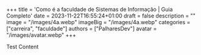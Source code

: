 +++
title = 'Como é a faculdade de Sistemas de Informação | Guia Completo'
date = 2023-11-22T16:55:24+01:00
draft = false
description = ""
image = "/images/4a.webp"
imageBig = "/images/4a.webp"
categories = ["carreira", "faculdade"]
authors = ["PalharesDev"]
avatar = "/images/avatar.webp"
+++

Test Content